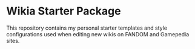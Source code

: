 # Wikia Starter Package

This repository contains my personal starter templates and style configurations used when editing new wikis on FANDOM and Gamepedia sites.
